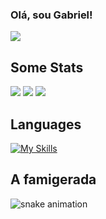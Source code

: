 ###                                                                   Olá, sou Gabriel!
![](http://github-profile-summary-cards.vercel.app/api/cards/profile-details?username=GabrielBBarros&theme=gotham) 

## Some Stats
![](http://github-profile-summary-cards.vercel.app/api/cards/stats?username=GabrielBBarros&theme=gotham)
![](http://github-profile-summary-cards.vercel.app/api/cards/most-commit-language?username=GabrielBBarros&theme=gotham)
    ![](http://github-profile-summary-cards.vercel.app/api/cards/productive-time?username=GabrielBBarros&theme=gotham&utcOffset=8)

## Languages
[![My Skills](https://skillicons.dev/icons?i=py,js,html,css,mysql,php,java,react)](https://skillicons.dev)

## A famigerada
![snake animation](https://github.com/GabrielBBarros/GabrielBBarros/blob/output/github-contribution-grid-snake-dark.svg)
